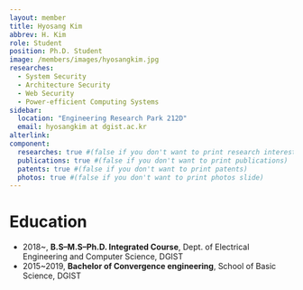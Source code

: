 ```yaml
---
layout: member
title: Hyosang Kim
abbrev: H. Kim
role: Student
position: Ph.D. Student
image: /members/images/hyosangkim.jpg
researches:
  - System Security
  - Architecture Security
  - Web Security
  - Power-efficient Computing Systems
sidebar:
  location: "Engineering Research Park 212D"
  email: hyosangkim at dgist.ac.kr
alterlink: 
component:
  researches: true #(false if you don't want to print research interest)
  publications: true #(false if you don't want to print publications)
  patents: true #(false if you don't want to print patents)
  photos: true #(false if you don't want to print photos slide)
---
```


# Education
* 2018~, **B.S–M.S–Ph.D. Integrated Course**, Dept. of Electrical Engineering and Computer Science, DGIST
* 2015~2019, **Bachelor of Convergence engineering**, School of Basic Science, DGIST
